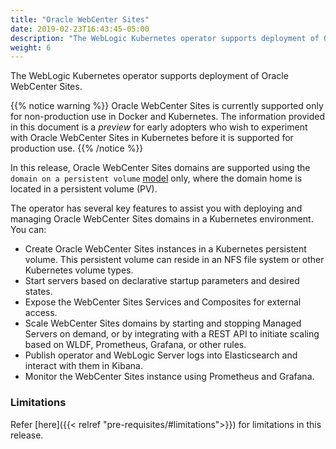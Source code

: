 ```yaml
---
title: "Oracle WebCenter Sites"
date: 2019-02-23T16:43:45-05:00
description: "The WebLogic Kubernetes operator supports deployment of Oracle WebCenter Sites. Follow the instructions in this guide to set up Oracle WebCenter Sites domains on Kubernetes."
weight: 6
---
```


The WebLogic Kubernetes operator supports deployment of Oracle WebCenter Sites.

{{% notice warning %}}
Oracle WebCenter Sites is currently supported only for non-production use in Docker and Kubernetes.  The information provided
in this document is a *preview* for early adopters who wish to experiment with Oracle WebCenter Sites in Kubernetes before
it is supported for production use.
{{% /notice %}}

In this release, Oracle WebCenter Sites domains are supported using the `domain on a persistent volume`
[model](https://oracle.github.io/weblogic-kubernetes-operator/userguide/managing-domains/choosing-a-model/) only, where the domain home is located in a persistent volume (PV).

The operator has several key features to assist you with deploying and managing Oracle WebCenter Sites domains in a Kubernetes
environment. You can:

* Create Oracle WebCenter Sites instances in a Kubernetes persistent volume. This persistent volume can reside in an NFS file system or other Kubernetes volume types.
* Start servers based on declarative startup parameters and desired states.
* Expose the WebCenter Sites Services and Composites for external access.
* Scale WebCenter Sites domains by starting and stopping Managed Servers on demand, or by integrating with a REST API to initiate scaling based on WLDF, Prometheus, Grafana, or other rules.
* Publish operator and WebLogic Server logs into Elasticsearch and interact with them in Kibana.
* Monitor the WebCenter Sites instance using Prometheus and Grafana.

### Limitations

Refer [here]({{< relref "pre-requisites/#limitations">}}) for limitations in this release.

